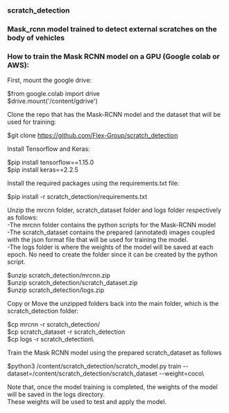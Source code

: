 ### scratch_detection
### Mask_rcnn model trained to detect external scratches on the body of vehicles

### How to train the Mask RCNN model on a GPU (Google colab or AWS):

First, mount the google drive:

$from google.colab import drive\
$drive.mount('/content/gdrive')

Clone the repo that has the Mask-RCNN model and the dataset that will be used for training:

$git clone https://github.com/Flex-Group/scratch_detection

Install Tensorflow and Keras:

$pip install tensorflow==1.15.0\
$pip install keras==2.2.5

Install the required packages using the requirements.txt file:

$pip install -r scratch_detection/requirements.txt

Unzip the mrcnn folder, scratch_dataset folder and logs folder respectively as follows:\
-The mrcnn folder contains the python scripts for the Mask-RCNN model\
-The scratch_dataset contains the prepared (annotated) images coupled with the json format file that will be used for training the model.\
-The logs folder is where the weights of the model will be saved at each epoch. No need to create the folder since it can be created by the python script.

$unzip scratch_detection/mrcnn.zip\
$unzip scratch_detection/scratch_dataset.zip\
$unzip scratch_detection/logs.zip

Copy or Move the unzipped folders back into the main folder, which is the scratch_detection folder:

$cp mrcnn -r scratch_detection/\
$cp scratch_dataset -r scratch_detection\
$cp logs -r scratch_detection\

Train the Mask RCNN model using the prepared scratch_dataset as follows

$python3 /content/scratch_detection/scratch_model.py train --dataset=/content/scratch_detection/scratch_dataset --weight=coco\

Note that, once the model training is completed, the weights of the model will be saved in the logs directory.\
These weights will be used to test and apply the model.


